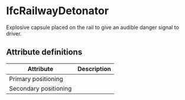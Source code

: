 IfcRailwayDetonator
===================
Explosive capsule placed on the rail to give an audible danger signal to
driver.


Attribute definitions
---------------------
| Attribute             | Description   |
|-----------------------|---------------|
| Primary positioning   |               |
| Secondary positioning |               |

